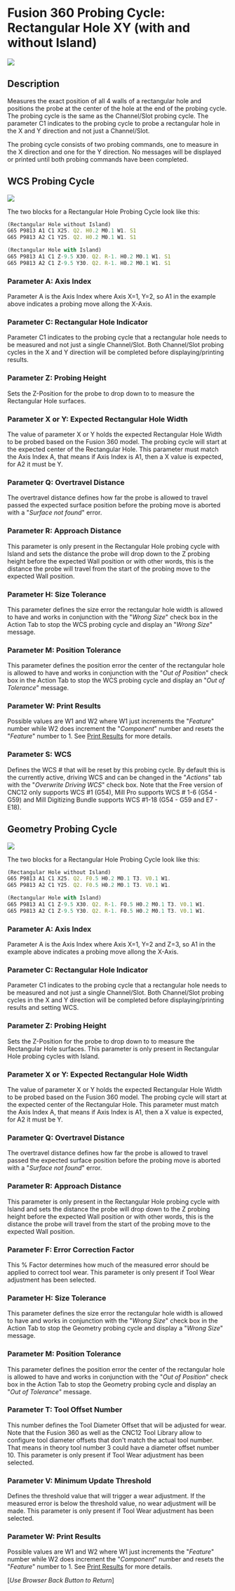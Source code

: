 # Fusion 360 Probing Cycle: Rectangular Hole XY (with and without Island)


![](/images/fp008.PNG)


## Description
Measures the exact position of all 4 walls of a rectangular hole and positions the probe at the center of the hole at the end of the probing cycle.
The probing cycle is the same as the Channel/Slot probing cycle. The parameter C1 indicates to the probing cycle to probe a rectangular hole in the X and Y direction and not just a Channel/Slot.

The probing cycle consists of two probing commands, one to measure in the X direction and one for the Y direction.
No messages will be displayed or printed until both probing commands have been completed.

## WCS Probing Cycle

![](/images/fp024.PNG)

The two blocks for a Rectangular Hole Probing Cycle look like this:

```javascript
(Rectangular Hole without Island)
G65 P9813 A1 C1 X25. Q2. H0.2 M0.1 W1. S1
G65 P9813 A2 C1 Y25. Q2. H0.2 M0.1 W1. S1

(Rectangular Hole with Island)
G65 P9813 A1 C1 Z-9.5 X30. Q2. R-1. H0.2 M0.1 W1. S1
G65 P9813 A2 C1 Z-9.5 Y30. Q2. R-1. H0.2 M0.1 W1. S1
```
### Parameter A: Axis Index
Parameter A is the Axis Index where Axis X=1, Y=2, so A1 in the example above indicates a probing move allong the X-Axis.

### Parameter C: Rectangular Hole Indicator
Parameter C1  indicates to the probing cycle that a rectangular hole needs to be measured and not just a single Channel/Slot. 
Both Channel/Slot probing cycles in the X and Y direction will be completed before displaying/printing results.

### Parameter Z: Probing Height
Sets the Z-Position for the probe to drop down to to measure the Rectangular Hole surfaces. 

### Parameter X or Y: Expected Rectangular Hole Width 
The value of parameter X or Y holds the expected Rectangular Hole Width to be probed based on the Fusion 360 model. The probing cycle will start at the expected center of the Rectangular Hole.
This parameter must match the Axis Index A, that means if Axis Index is A1, then a X value is expected, for A2 it must be Y.

### Parameter Q: Overtravel Distance
The overtravel distance defines how far the probe is allowed to travel passed the expected surface position before the probing move is aborted with a "*Surface not found*" error.

### Parameter R: Approach Distance
This parameter is only present in the Rectangular Hole probing cycle with Island and sets the distance the probe will drop down to the Z probing height before the expected Wall position or with other words, 
this is the distance the probe will travel from the start of the probing move to the expected Wall position.

### Parameter H: Size Tolerance
This parameter defines the size error the rectangular hole width is allowed to have and works in conjunction with the "*Wrong Size*" check box in the Action Tab to stop the WCS probing cycle and display an "*Wrong Size*" message.

### Parameter M: Position Tolerance
This parameter defines the position error the center of the rectangular hole is allowed to have and works in conjunction with the "*Out of Position*" check box in the Action Tab to stop the WCS probing cycle and display an "*Out of Tolerance*" message.

### Parameter W: Print Results
Possible values are W1 and W2 where W1 just increments the "*Feature*" number while W2 does increment the "*Component*" number and resets the "*Feature*" number to 1.
See [Print Results](ProbePrintResults.md) for more details.

### Parameter S: WCS #
Defines the WCS # that will be reset by this probing cycle. 
By default this is the currently active, driving WCS and can be changed in the "*Actions*" tab with the "*Overwrite Driving WCS*" check box. 
Note that the Free version of CNC12 only supports WCS #1 (G54), Mill Pro supports WCS # 1-6 (G54 - G59) and Mill Digitizing Bundle supports WCS #1-18 (G54 - G59 and E7 - E18).

## Geometry Probing Cycle

![](/images/fp025.PNG)

The two blocks for a Rectangular Hole Probing Cycle look like this:

```javascript
(Rectangular Hole without Island)
G65 P9813 A1 C1 X25. Q2. F0.5 H0.2 M0.1 T3. V0.1 W1.
G65 P9813 A2 C1 Y25. Q2. F0.5 H0.2 M0.1 T3. V0.1 W1.

(Rectangular Hole with Island)
G65 P9813 A1 C1 Z-9.5 X30. Q2. R-1. F0.5 H0.2 M0.1 T3. V0.1 W1.
G65 P9813 A2 C1 Z-9.5 Y30. Q2. R-1. F0.5 H0.2 M0.1 T3. V0.1 W1.
```

### Parameter A: Axis Index
Parameter A is the Axis Index where Axis X=1, Y=2 and Z=3, so A1 in the example above indicates a probing move allong the X-Axis.

### Parameter C: Rectangular Hole Indicator
Parameter C1  indicates to the probing cycle that a rectangular hole needs to be measured and not just a single Channel/Slot. 
Both Channel/Slot probing cycles in the X and Y direction will be completed before displaying/printing results and setting WCS.

### Parameter Z: Probing Height
Sets the Z-Position for the probe to drop down to to measure the Rectangular Hole surfaces. 
This parameter is only present in Rectangular Hole probing cycles with Island. 

### Parameter X or Y: Expected Rectangular Hole Width 
The value of parameter X or Y holds the expected Rectangular Hole Width to be probed based on the Fusion 360 model. The probing cycle will start at the expected center of the Rectangular Hole.
This parameter must match the Axis Index A, that means if Axis Index is A1, then a X value is expected, for A2 it must be Y.

### Parameter Q: Overtravel Distance
The overtravel distance defines how far the probe is allowed to travel passed the expected surface position before the probing move is aborted with a "*Surface not found*" error.

### Parameter R: Approach Distance
This parameter is only present in the Rectangular Hole probing cycle with Island and sets the distance the probe will drop down to the Z probing height before the expected Wall position or with other words, 
this is the distance the probe will travel from the start of the probing move to the expected Wall position.

### Parameter F: Error Correction Factor
This % Factor determines how much of the measured error should be applied to correct tool wear.
This parameter is only present if Tool Wear adjustment has been selected.

### Parameter H: Size Tolerance
This parameter defines the size error the rectangular hole width is allowed to have and works in conjunction with the "*Wrong Size*" check box in the Action Tab to stop the Geometry probing cycle and display a "*Wrong Size*" message.

### Parameter M: Position Tolerance
This parameter defines the position error the center of the rectangular hole is allowed to have and works in conjunction with the "*Out of Position*" check box in the Action Tab to stop the Geometry probing cycle and display an "*Out of Tolerance*" message.

### Parameter T: Tool Offset Number
This number defines the Tool Diameter Offset that will be adjusted for wear. 
Note that the Fusion 360 as well as the CNC12 Tool Library allow to configure tool diameter offsets that don't match the actual tool number. 
That means in theory tool number 3 could have a diameter offset number 10.
This parameter is only present if Tool Wear adjustment has been selected.

### Parameter V: Minimum Update Threshold
Defines the threshold value that will trigger a wear adjustment. If the measured error is below the threshold value, no wear adjustment will be made.
This parameter is only present if Tool Wear adjustment has been selected.

### Parameter W: Print Results
Possible values are W1 and W2 where W1 just increments the "*Feature*" number while W2 does increment the "*Component*" number and resets the "*Feature*" number to 1.
See [Print Results](ProbePrintResults.md) for more details.



[*Use Browser Back Button to Return*]